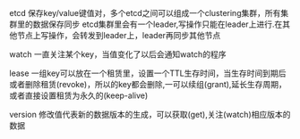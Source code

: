 


etcd 保存key/value键值对，多个etcd之间可以组成一个clustering集群，所有集群里的数据保存同步
etcd集群里会有一个leader,写操作只能在leader上进行.在其他节点上写操作，会转发到leader上，leader再同步其他节点

watch
	一直关注某个key，当值变化了以后会通知watch的程序

lease
	一组key可以放在一个租赁里，设置一个TTL生存时间，当生存时间到期后或者删除租赁(revoke)，所以的key都会删除,一可以续组(grant),延长生存周期，或者直接设置租赁为永久的(keep-alive)

version
	修改值代表新的数据版本的生成，可以获取(get),关注(watch)相应版本的数据




